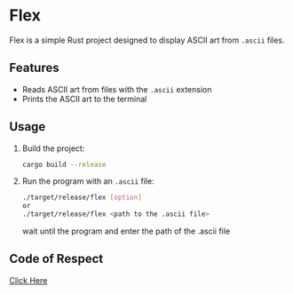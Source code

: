 # Flex

Flex is a simple Rust project designed to display ASCII art from `.ascii` files.

## Features

- Reads ASCII art from files with the `.ascii` extension
- Prints the ASCII art to the terminal

## Usage

1. Build the project:

    ```bash
    cargo build --release
    ```

2. Run the program with an `.ascii` file:

    ```bash
    ./target/release/flex [option] 
    or 
    ./target/release/flex <path to the .ascii file>
    ```

    wait until the program and enter the path of the .ascii file

## Code of Respect

[Click Here](CODE_OF_RESPECT.md)
